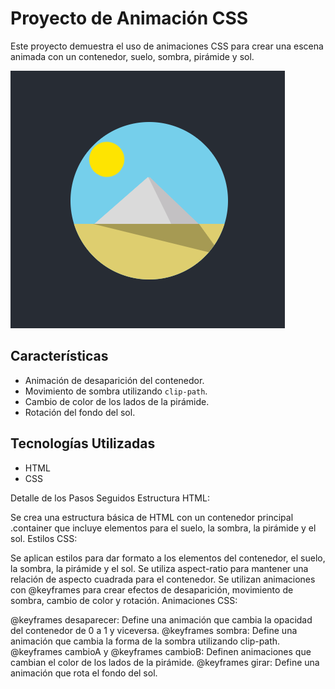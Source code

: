 # Proyecto de Animación CSS

Este proyecto demuestra el uso de animaciones CSS para crear una escena animada con un contenedor, suelo, sombra, pirámide y sol.

![Texto alternativo](piramide.png)

## Características

- Animación de desaparición del contenedor.
- Movimiento de sombra utilizando `clip-path`.
- Cambio de color de los lados de la pirámide.
- Rotación del fondo del sol.

## Tecnologías Utilizadas

- HTML
- CSS

Detalle de los Pasos Seguidos
Estructura HTML:

Se crea una estructura básica de HTML con un contenedor principal .container que incluye elementos para el suelo, la sombra, la pirámide y el sol.
Estilos CSS:

Se aplican estilos para dar formato a los elementos del contenedor, el suelo, la sombra, la pirámide y el sol.
Se utiliza aspect-ratio para mantener una relación de aspecto cuadrada para el contenedor.
Se utilizan animaciones con @keyframes para crear efectos de desaparición, movimiento de sombra, cambio de color y rotación.
Animaciones CSS:

@keyframes desaparecer: Define una animación que cambia la opacidad del contenedor de 0 a 1 y viceversa.
@keyframes sombra: Define una animación que cambia la forma de la sombra utilizando clip-path.
@keyframes cambioA y @keyframes cambioB: Definen animaciones que cambian el color de los lados de la pirámide.
@keyframes girar: Define una animación que rota el fondo del sol.
